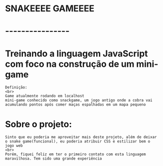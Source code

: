 # SNAKEEEE GAMEEEE
# ---------------- 

# Treinando a linguagem JavaScript com foco na construção de um mini-game 
    Definição:
    <br>
    Game atualmente rodando em localhost
    mini-game conhecido como snackgame, um jogo antigo onde a cobra vai acumulando pontos após comer maças espalhadas em um mapa pequeno


# Sobre o projeto:
    Sinto que eu poderia me aproveitar mais deste projeto, além de deixar o snake game(funcional), eu poderia atribuir CSS e estilizar bem o jogo web
    <br>
    Porém, fiquei feliz em ter o primeiro contato com esta linguagem maravilhosa. Tem sido uma grande experiência